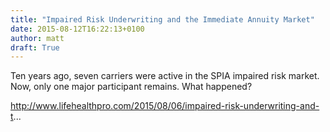 ```yaml
---
title: "Impaired Risk Underwriting and the Immediate Annuity Market"
date: 2015-08-12T16:22:13+0100
author: matt
draft: True
---
```

Ten years ago, seven carriers were active in the SPIA impaired risk market. Now, only one major participant remains. What happened?

http://www.lifehealthpro.com/2015/08/06/impaired-risk-underwriting-and-t...
